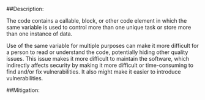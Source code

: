 ##Description:

The code contains a callable, block, or other code element in which the same variable is used to control more than one unique task or store more than one instance of data.

Use of the same variable for multiple purposes can make it more difficult for a person to read or understand the code, potentially hiding other quality issues. This issue makes it more difficult to maintain the software, which indirectly affects security by making it more difficult or time-consuming to find and/or fix vulnerabilities. It also might make it easier to introduce vulnerabilities.

##Mitigation:
